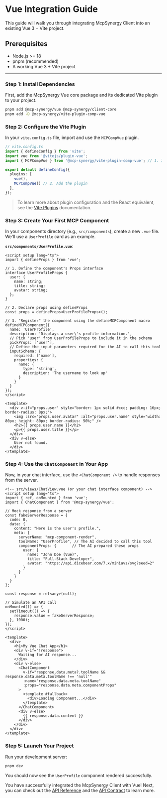 # Vue Integration Guide

This guide will walk you through integrating McpSynergy Client into an existing Vue 3 + Vite project.

## Prerequisites

- Node.js >= 18
- pnpm (recommended)
- A working Vue 3 + Vite project

---

### Step 1: Install Dependencies

First, add the McpSynergy Vue core package and its dedicated Vite plugin to your project.

```bash
pnpm add @mcp-synergy/vue @mcp-synergy/client-core
pnpm add -D @mcp-synergy/vite-plugin-comp-vue
```

### Step 2: Configure the Vite Plugin

In your `vite.config.ts` file, import and use the `MCPCompVue` plugin.

```ts
// vite.config.ts
import { defineConfig } from 'vite';
import vue from '@vitejs/plugin-vue';
import { MCPCompVue } from '@mcp-synergy/vite-plugin-comp-vue'; // 1. Import the Vue plugin

export default defineConfig({
  plugins: [
    vue(),
    MCPCompVue() // 2. Add the plugin
  ],
});
```
> To learn more about plugin configuration and the React equivalent, see the [Vite Plugins](./vite-plugins.md) documentation.

### Step 3: Create Your First MCP Component

In your components directory (e.g., `src/components`), create a new `.vue` file. We'll use a `UserProfile` card as an example.

**`src/components/UserProfile.vue`**:
```vue
<script setup lang="ts">
import { defineProps } from 'vue';

// 1. Define the component's Props interface
interface UserProfileProps {
  user: {
    name: string;
    title: string;
    avatar: string;
  };
}

// 2. Declare props using defineProps
const props = defineProps<UserProfileProps>();

// 3. "Register" the component using the defineMCPComponent macro
defineMCPComponent({
  name: 'UserProfile',
  description: 'Displays a user\'s profile information.',
  // Pick 'user' from UserProfileProps to include it in the schema
  pickProps: ['user'],
  // Define the input parameters required for the AI to call this tool
  inputSchema: {
    required: ['name'],
    properties: {
      name: {
        type: 'string',
        description: 'The username to look up'
      }
    }
  }
});
</script>

<template>
  <div v-if="props.user" style="border: 1px solid #ccc; padding: 16px; border-radius: 8px;">
    <img :src="props.user.avatar" :alt="props.user.name" style="width: 80px; height: 80px; border-radius: 50%;" />
    <h2>{{ props.user.name }}</h2>
    <p>{{ props.user.title }}</p>
  </div>
  <div v-else>
    User not found.
  </div>
</template>
```

### Step 4: Use the `ChatComponent` in Your App

Now, in your chat interface, use the `<ChatComponent />` to handle responses from the server.

```vue
<!-- src/views/ChatView.vue (or your chat interface component) -->
<script setup lang="ts">
import { ref, onMounted } from 'vue';
import { ChatComponent } from '@mcp-synergy/vue';

// Mock response from a server
const fakeServerResponse = {
  code: 0,
  data: {
    content: "Here is the user's profile.",
    meta: {
      serverName: "mcp-component-render",
      toolName: "UserProfile", // The AI decided to call this tool
      componentProps: {       // The AI prepared these props
        user: {
          name: "John Doe (Vue)",
          title: "Full-Stack Developer",
          avatar: "https://api.dicebear.com/7.x/miniavs/svg?seed=2"
        }
      }
    }
  }
};

const response = ref<any>(null);

// Simulate an API call
onMounted(() => {
  setTimeout(() => {
    response.value = fakeServerResponse;
  }, 1000);
});
</script>

<template>
  <div>
    <h1>My Vue Chat App</h1>
    <div v-if="!response">
      Waiting for AI response...
    </div>
    <div v-else>
      <ChatComponent
        v-if="response.data.meta?.toolName && response.data.meta.toolName !== 'null'"
        :name="response.data.meta.toolName"
        :props="response.data.meta.componentProps"
      >
        <template #fallback>
          <div>Loading Component...</div>
        </template>
      </ChatComponent>
      <div v-else>
        {{ response.data.content }}
      </div>
    </div>
  </div>
</template>
```

### Step 5: Launch Your Project

Run your development server:
```bash
pnpm dev
```

You should now see the `UserProfile` component rendered successfully.

You have successfully integrated the McpSynergy Client with Vue! Next, you can check out the [API Reference](./api-reference.md) and the [API Contract](../shared/api-contract.md) to learn more.
